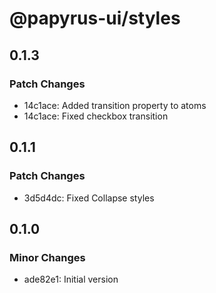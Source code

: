 # @papyrus-ui/styles

## 0.1.3

### Patch Changes

- 14c1ace: Added transition property to atoms
- 14c1ace: Fixed checkbox transition

## 0.1.1

### Patch Changes

- 3d5d4dc: Fixed Collapse styles

## 0.1.0

### Minor Changes

- ade82e1: Initial version
